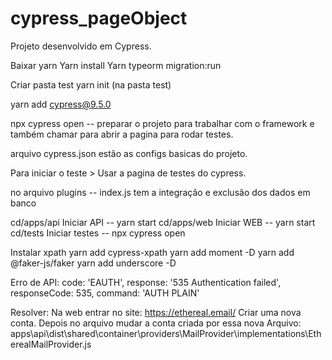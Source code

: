 # cypress_pageObject
Projeto desenvolvido em Cypress. 

Baixar yarn
Yarn install
Yarn typeorm migration:run

Criar pasta test
yarn init (na pasta test)

yarn add cypress@9.5.0

npx cypress open -- preparar o projeto para trabalhar com o framework e também chamar para abrir a pagina para rodar testes. 

arquivo cypress.json estão as configs basicas do projeto.

Para iniciar o teste > Usar a pagina de testes do cypress.

no arquivo plugins -- index.js tem a integração e exclusão dos dados em banco


cd/apps/api Iniciar API -- yarn start
cd/apps/web Iniciar WEB -- yarn start
cd/tests Iniciar testes -- npx cypress open


Instalar xpath
yarn add cypress-xpath
yarn add moment -D
yarn add @faker-js/faker
yarn add underscore -D

Erro de API:
  code: 'EAUTH',
  response: '535 Authentication failed',
  responseCode: 535,
  command: 'AUTH PLAIN'

Resolver: Na web entrar no site: https://ethereal.email/
Criar uma nova conta.
Depois no arquivo mudar a conta criada por essa nova 
Arquivo: apps\api\dist\shared\container\providers\MailProvider\implementations\EtherealMailProvider.js




